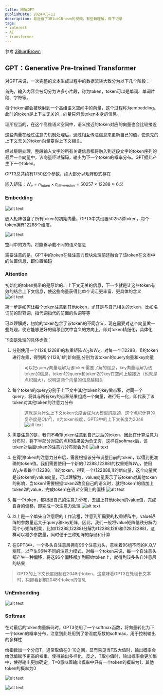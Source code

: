 ```yaml
---
title: 图解GPT
publishDate: 2024-05-11
description: 最近看了3Blue1Brown的视频，有些新理解，做下记录
tags:
- interest
- AI
- transformer
---
```


参考 [3Blue1Brown](https://space.bilibili.com/88461692/channel/seriesdetail?sid=1528929)

<!-- more -->

## GPT：Generative Pre-trained Transformer

对GPT来说，一次完整的文本生成过程中的数据流转大致分为以下几个阶段：

首先，输入内容会被切分为许多小片段，称为token，token可以是单词、单词片段、字符等。

每个token都会被映射到一个高维语义空间中的向量，这个过程称为embedding。此时的token是上下文无关的，向量只包含token本身的信息。

理所应当的，在这个高维语义空间中，语义接近的token对应的向量也会比较接近

这些向量在经过注意力机制处理后，通过相互传递信息来更新自己的值，使原先的上下文无关的token向量变得上下文相关。

经过层层处理，整段输入文字的所有关键信息都将融入到这段文字的token序列的最后一个向量中，该向量经过解码，输出为下一个token的概率分布。GPT据此产生下一个token。

GPT3总共约有1750亿个参数，绝大部分以矩阵形式存在

嵌入矩阵：$W_{e} = n_{token} \times n_{dimension} = 50257 \times 12288 \approx 6亿$


### Embedding

![alt text](image.png)

嵌入矩阵包含了所有token的初始向量，GPT3中共设置50257种token，每个token拥有12288个维度。

![alt text](image-1.png)

空间中的方向，将能够承载不同的语义信息

需要注意的是，GPT中的token在经注意力模块处理前还融合了该token在文本中的位置信息，即位置编码

### Attention

初始化的token携带的是原始的、上下文无关的信息，下一步就是让这些token有效的结合上下文信息，使这些向量获得比单个词汇更丰富、更具体的含义
![alt text](image-5.png)

第一步是如何让每个token注意到其他token，尤其是与自己相关的token，比如名词前的形容词，指代词指代的前面的名词等等

可以理解成，初始的token包含了该token的不同含义，现在需要对这个向量做一些处理，使它能够更好的偏移到文中含义的方向上，即对token精细化，具体化

下面是处理的具体步骤：
1. 分别使用一个(128,12288)的权重矩阵$W_{Q}$和$W_{K}$，对每一个(12288，1)的token进行左乘，得到两个(128,1)的新向量,分别为该token的query向量和key向量
    > 可以把query向量理解为该token需要了解的信息，key向量理解为该token的信息，token1的query和token2的key在空间上越接近（也就是点积越大），说明这两个向量的信息越相关

2. 每个token的query分别于上下文中其他token的key做点积，对同一个query，将其与所有key的点积结果组成一个向量，进行归一化，即代表了该token对其他token的注意力分布
    > 这就是为什么上下文token长度会成为大模型的瓶颈，这个点积计算的复杂度是$O(n^2)$，n为token长度，GPT3中的上下文长度为2048
   ![alt text](image-6.png)

3. 需要注意的是，我们不希望token注意到自己之后的token，因此在计算注意力分布时，将下半部分对应的点积结果设为负无穷，这样在softmax后，该token对后面token的注意力分布就会为0
   ![alt text](image-7.png)

4. 在得到token的注意力分布后，需要根据该分布调整目前的token，以得到更准确的token值。我们需要使用一个新的(12288,12288)的权重矩阵$W_{V}$，使用$W_{V}$左乘每个(12288，1)的token，得到一个(122888,1)的新向量，这个向量就是该token的value向量，可以理解为，value向量表示了该token对其他token的影响，当token1需要根据token2改变自己的语义时，就将token1的值加上token2的value，完成token1在语义空间上的偏移
   ![alt text](image-8.png)

5. 每一个token，都根据自己的注意力分布，去加上其他token的value值，完成自身的偏移，即完成一次注意力处理
   ![alt text](image-9.png)

6. 以上是一个单头自注意层的工作流程，注意到所需要的权重矩阵中，value矩阵的参数量远大于query和key矩阵，因此，我们一般将value矩阵低秩分解为两个小矩阵相乘，比如(12288,12288)分解为(12288,128)和(128,12288)，这样可以减少参数量，同时便于三种矩阵的存储和计算

7. 在GPT3中，一个多头自注意层拥有96个注意力头，意味着96组不同的K,Q,V矩阵，以产生96种不同的注意力模式，对每一个token来说，每一个自注意头都产生一种偏移，将这96个偏移都加到原始token上，就得到该多头自注意层的结果

> GPT3的上下文长度限制在2048个token，这意味着GPT3在处理长文本时，只能看到前2048个token的信息


### UnEmbedding

![alt text](image-2.png)

### Softmax

在对最后的token向量解码时，GPT3使用了一个softmax函数，将向量转化为下一个token的概率分布，注意到此处用到了带温度系数的softmax，用于控制输出的多样性

给指数加一个分母T，通常取值在0-10之间，显而易见当T取大值时，输出概率会给低值赋予更高的权重，使得输出多样化，反之，T取小值时，输出概率会更加集中，使得输出更加确定。T=0意味着输出概率中只有一个token的概率为1，其他token的概率为0

![alt text](image-3.png)

![alt text](image-4.png)